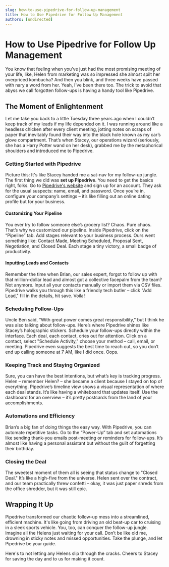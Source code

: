```yaml
---
slug: how-to-use-pipedrive-for-follow-up-management
title: How to Use Pipedrive for Follow Up Management
authors: [undirected]
---
```


# How to Use Pipedrive for Follow Up Management

You know that feeling when you’ve just had the most promising meeting of your life, like, Helen from marketing was so impressed she almost spilt her overpriced kombucha? And then you blink, and three weeks have passed with nary a word from her. Yeah, I’ve been there too. The trick to avoid that abyss we call forgotten follow-ups is having a handy tool like Pipedrive.

## The Moment of Enlightenment

Let me take you back to a little Tuesday three years ago when I couldn’t keep track of my leads if my life depended on it. I was running around like a headless chicken after every client meeting, jotting notes on scraps of paper that inevitably found their way into the black hole known as my car’s glove compartment. That’s when Stacey, our operations wizard (seriously, she has a Harry Potter wand on her desk), grabbed me by the metaphorical shoulders and introduced me to Pipedrive.

### Getting Started with Pipedrive

Picture this: It's like Stacey handed me a sat-nav for my follow-up jungle. The first thing we did was **set up Pipedrive**. You need to get the basics right, folks. Go to [Pipedrive's website](https://pipedrive.com) and sign up for an account. They ask for the usual suspects: name, email, and password. Once you’re in, configure your company’s settings – it’s like filling out an online dating profile but for your business.

#### Customizing Your Pipeline

You ever try to follow someone else’s grocery list? Chaos. Pure chaos. That’s why we customized our pipeline. Inside Pipedrive, click on the “Pipeline” tab. Add stages relevant to your business process. Ours went something like: Contact Made, Meeting Scheduled, Proposal Sent, Negotiation, and Closed Deal. Each stage a tiny victory, a small badge of productivity.

#### Inputting Leads and Contacts

Remember the time when Brian, our sales expert, forgot to follow up with that million-dollar lead and almost got a collective facepalm from the team? Not anymore. Input all your contacts manually or import them via CSV files. Pipedrive walks you through this like a friendly tech butler – click "Add Lead," fill in the details, hit save. Voila!

### Scheduling Follow-Ups

Uncle Ben said, “With great power comes great responsibility,” but I think he was also talking about follow-ups. Here’s where Pipedrive shines like Stacey’s holographic stickers. Schedule your follow-ups directly within the interface. Each deal, each contact, cries out for attention. Click on a contact, select "Schedule Activity," choose your method – call, email, or meeting. Pipedrive even suggests the best time to reach out, so you don’t end up calling someone at 7 AM, like I did once. Oops.

### Keeping Track and Staying Organized

Sure, you can have the best intentions, but what’s key is tracking progress. Helen – remember Helen? – she became a client because I stayed on top of everything. Pipedrive’s timeline view shows a visual representation of where each deal stands. It’s like having a whiteboard that updates itself. Use the dashboard for an overview – it’s pretty postcards from the land of your accomplishments.

### Automations and Efficiency

Brian’s a big fan of doing things the easy way. With Pipedrive, you can automate repetitive tasks. Go to the “Power-Up” tab and set automations like sending thank-you emails post-meeting or reminders for follow-ups. It’s almost like having a personal assistant but without the guilt of forgetting their birthday.

### Closing the Deal

The sweetest moment of them all is seeing that status change to "Closed Deal." It’s like a high-five from the universe. Helen sent over the contract, and our team practically threw confetti – okay, it was just paper shreds from the office shredder, but it was still epic.

## Wrapping It Up

Pipedrive transformed our chaotic follow-up mess into a streamlined, efficient machine. It's like going from driving an old beat-up car to cruising in a sleek sports vehicle. You, too, can conquer the follow-up jungle. Imagine all the Helens just waiting for your call. Don’t be like old me, drowning in sticky notes and missed opportunities. Take the plunge, and let Pipedrive be your guide.

Here's to not letting any Helens slip through the cracks. Cheers to Stacey for saving the day and to us for making it count.